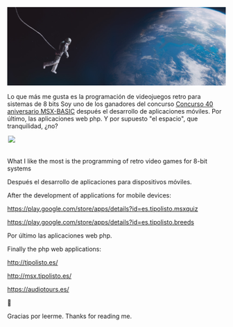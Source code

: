 <img src="space.PNG" />

Lo que más me gusta es la programación de videojuegos retro para sistemas de 8 bits
Soy uno de los ganadores del concurso <a href="ttps://www.msxblog.es/concurso-40-aniversario-msx-basic-leo-must-live/">Concurso 40 aniversario MSX-BASIC</a>
después el desarrollo de aplicaciones móviles. Por último, las aplicaciones web php.
Y por supuesto "el espacio", que tranquilidad, ¿no?

<div style="width: 500px;margin-left: auto;margin-right: auto;"><img src="taza.png"  height="200px"/></div><br>

What I like the most is the programming of retro video games for 8-bit systems

Después el desarrollo de aplicaciones para dispositivos móviles.

After the development of applications for mobile devices:

https://play.google.com/store/apps/details?id=es.tipolisto.msxquiz

https://play.google.com/store/apps/details?id=es.tipolisto.breeds


Por último las aplicaciones web php.

Finally the php web applications:

http://tipolisto.es/

http://msx.tipolisto.es/

https://audiotours.es/

 👋
 
Gracias por leerme.
Thanks for reading me.
